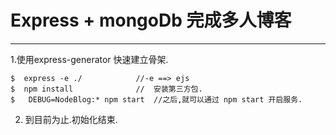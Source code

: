# Express + mongoDb 完成多人博客
----

1.使用express-generator 快速建立骨架.

    $  express -e ./            //-e ==> ejs
    $  npm install              //  安装第三方包.
    $   DEBUG=NodeBlog:* npm start  //之后,就可以通过 npm start 开启服务.
    
    
    
2.  到目前为止.初始化结束.    
